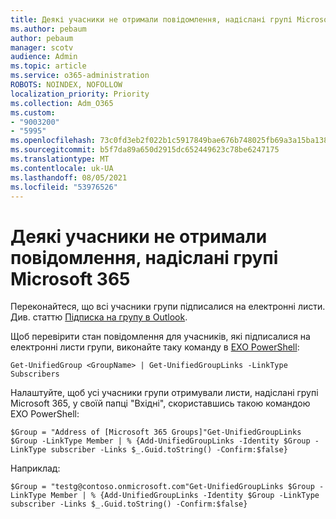 ```yaml
---
title: Деякі учасники не отримали повідомлення, надіслані групі Microsoft 365
ms.author: pebaum
author: pebaum
manager: scotv
audience: Admin
ms.topic: article
ms.service: o365-administration
ROBOTS: NOINDEX, NOFOLLOW
localization_priority: Priority
ms.collection: Adm_O365
ms.custom:
- "9003200"
- "5995"
ms.openlocfilehash: 73c0fd3eb2f022b1c5917849bae676b748025fb69a3a15ba1389b42a6854db9c
ms.sourcegitcommit: b5f7da89a650d2915dc652449623c78be6247175
ms.translationtype: MT
ms.contentlocale: uk-UA
ms.lasthandoff: 08/05/2021
ms.locfileid: "53976526"
---
```

# <a name="messages-sent-to-a-microsoft-365-group-are-not-received-by-all-members"></a>Деякі учасники не отримали повідомлення, надіслані групі Microsoft 365

Переконайтеся, що всі учасники групи підписалися на електронні листи. Див. статтю [Підписка на групу в Outlook](https://support.microsoft.com/office/e147fc19-f548-4cd2-834f-80c6235b7c36).  

Щоб перевірити стан повідомлення для учасників, які підписалися на електронні листи групи, виконайте таку команду в [EXO PowerShell](https://docs.microsoft.com/powershell/exchange/connect-to-exchange-online-powershell?view=exchange-ps&preserve-view=true):

`Get-UnifiedGroup <GroupName> | Get-UnifiedGroupLinks -LinkType Subscribers`

Налаштуйте, щоб усі учасники групи отримували листи, надіслані групі Microsoft 365, у своїй папці "Вхідні", скориставшись такою командою EXO PowerShell:

`$Group = "Address of [Microsoft 365 Groups]"Get-UnifiedGroupLinks $Group -LinkType Member | % {Add-UnifiedGroupLinks -Identity $Group -LinkType subscriber -Links $_.Guid.toString() -Confirm:$false}`

Наприклад:

`$Group = "testg@contoso.onmicrosoft.com"Get-UnifiedGroupLinks $Group -LinkType Member | % {Add-UnifiedGroupLinks -Identity $Group -LinkType subscriber -Links $_.Guid.toString() -Confirm:$false}`